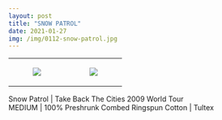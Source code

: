```yaml
---
layout: post
title: "SNOW PATROL"
date: 2021-01-27
img: /img/0112-snow-patrol.jpg
---
```




<table style="width:100%;"><tr><td style="vertical-align:top;">
      <figure class="tmblr-full" data-orig-height="2048" data-orig-width="1365" data-orig-src="https://concertshirts.netlify.app/shirts/0112/0112-01.jpg"><img src="https://64.media.tumblr.com/d913284e1082852a3c28ad8eb4e354ad/7680dde41d52d705-6f/s540x810/262903402a4791b9198c7a2935cb0f5295272771.jpg" data-orig-height="2048" data-orig-width="1365" data-orig-src="https://concertshirts.netlify.app/shirts/0112/0112-01.jpg"/></figure></td>
    <td style="vertical-align:top;">
      <figure class="tmblr-full" data-orig-height="2048" data-orig-width="1365" data-orig-src="https://concertshirts.netlify.app/shirts/0112/0112-02.jpg"><img src="https://64.media.tumblr.com/4f28c319abb22c918eb9a454b8ac4fac/7680dde41d52d705-a1/s540x810/9593b942527e58190bcc13a0f618369ee97012a9.jpg" data-orig-height="2048" data-orig-width="1365" data-orig-src="https://concertshirts.netlify.app/shirts/0112/0112-02.jpg"/></figure></td>
  </tr></table><p>
  Snow Patrol | Take Back The Cities 2009 World Tour<br/>MEDIUM | 100% Preshrunk Combed Ringspun Cotton | Tultex
</p>
